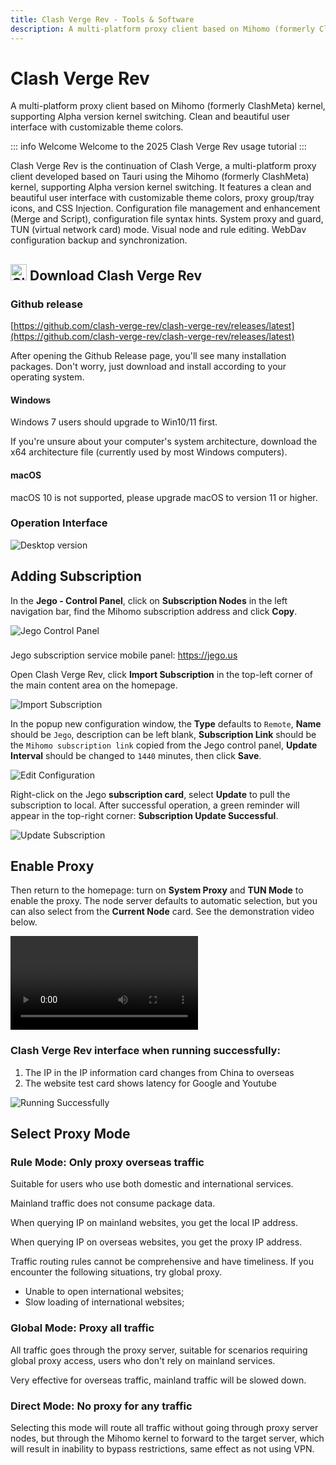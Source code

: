 ```yaml
---
title: Clash Verge Rev - Tools & Software
description: A multi-platform proxy client based on Mihomo (formerly ClashMeta) kernel, supporting Alpha version kernel switching. Clean and beautiful user interface with customizable theme colors.
---
```


# Clash Verge Rev

A multi-platform proxy client based on Mihomo (formerly ClashMeta) kernel, supporting Alpha version kernel switching. Clean and beautiful user interface with customizable theme colors.

::: info Welcome
Welcome to the 2025 Clash Verge Rev usage tutorial
:::

Clash Verge Rev is the continuation of Clash Verge, a multi-platform proxy client developed based on Tauri using the Mihomo (formerly ClashMeta) kernel, supporting Alpha version kernel switching. It features a clean and beautiful user interface with customizable theme colors, proxy group/tray icons, and CSS Injection. Configuration file management and enhancement (Merge and Script), configuration file syntax hints. System proxy and guard, TUN (virtual network card) mode. Visual node and rule editing. WebDav configuration backup and synchronization.

## <img src="/images/clashvergelogo.png" width="26" height="26" alt="Clash Verge Rev"> Download Clash Verge Rev

### Github release
[https://github.com/clash-verge-rev/clash-verge-rev/releases/latest](https://github.com/clash-verge-rev/clash-verge-rev/releases/latest)

After opening the Github Release page, you'll see many installation packages. Don't worry, just download and install according to your operating system.

#### Windows
Windows 7 users should upgrade to Win10/11 first.

If you're unsure about your computer's system architecture, download the x64 architecture file (currently used by most Windows computers).

#### macOS
macOS 10 is not supported, please upgrade macOS to version 11 or higher.

### Operation Interface

<img src="/images/screenshot-20250807-123729.png" alt="Desktop version">

## Adding Subscription

In the **Jego - Control Panel**, click on **Subscription Nodes** in the left navigation bar, find the Mihomo subscription address and click **Copy**.

<img src="/images/image_spaces_2FtaiByLw8cj0IZKJTlaiM_2Fuploads_2Fbf6ZGnMBZioZr9rD5P5J_2Fimage_2.png" alt="Jego Control Panel">

<div class="tip custom-block" style="padding-top: 8px">

Jego subscription service mobile panel: <https://jego.us>

</div>

Open Clash Verge Rev, click **Import Subscription** in the top-left corner of the main content area on the homepage.

<img src="/images/screenshot-20250807-121741.png" alt="Import Subscription">

In the popup new configuration window, the **Type** defaults to `Remote`, **Name** should be `Jego`, description can be left blank, **Subscription Link** should be the `Mihomo subscription link` copied from the Jego control panel, **Update Interval** should be changed to `1440` minutes, then click **Save**.

<img src="/images/screenshot-20250807-121847.png" alt="Edit Configuration">

Right-click on the Jego **subscription card**, select **Update** to pull the subscription to local. After successful operation, a green reminder will appear in the top-right corner: **Subscription Update Successful**.

<img src="/images/screenshot-20250807-121933.png" alt="Update Subscription">

## Enable Proxy

Then return to the homepage: turn on **System Proxy** and **TUN Mode** to enable the proxy. The node server defaults to automatic selection, but you can also select from the **Current Node** card. See the demonstration video below.

<video src="/videos/20250807-122133.mp4" controls></video>

### Clash Verge Rev interface when running successfully:

1. The IP in the IP information card changes from China to overseas
2. The website test card shows latency for Google and Youtube

<img src="/images/screenshot-20250807-130145.png" alt="Running Successfully">

## Select Proxy Mode

### **Rule Mode: Only proxy overseas traffic**

Suitable for users who use both domestic and international services.

Mainland traffic does not consume package data.

When querying IP on mainland websites, you get the local IP address.

When querying IP on overseas websites, you get the proxy IP address.

Traffic routing rules cannot be comprehensive and have timeliness. If you encounter the following situations, try global proxy.

* Unable to open international websites;
* Slow loading of international websites;

### **Global Mode: Proxy all traffic**

All traffic goes through the proxy server, suitable for scenarios requiring global proxy access, users who don't rely on mainland services.

Very effective for overseas traffic, mainland traffic will be slowed down.

### **Direct Mode: No proxy for any traffic**

Selecting this mode will route all traffic without going through proxy server nodes, but through the Mihomo kernel to forward to the target server, which will result in inability to bypass restrictions, same effect as not using VPN.
